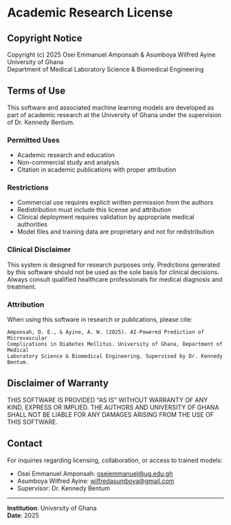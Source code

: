# Academic Research License

## Copyright Notice

Copyright (c) 2025 Osei Emmanuel Amponsah & Asumboya Wilfred Ayine  
University of Ghana  
Department of Medical Laboratory Science & Biomedical Engineering

## Terms of Use

This software and associated machine learning models are developed as part of academic research at the University of Ghana under the supervision of Dr. Kennedy Bentum.

### Permitted Uses

- Academic research and education
- Non-commercial study and analysis
- Citation in academic publications with proper attribution

### Restrictions

- Commercial use requires explicit written permission from the authors
- Redistribution must include this license and attribution
- Clinical deployment requires validation by appropriate medical authorities
- Model files and training data are proprietary and not for redistribution

### Clinical Disclaimer

This system is designed for research purposes only. Predictions generated by this software should not be used as the sole basis for clinical decisions. Always consult qualified healthcare professionals for medical diagnosis and treatment.

### Attribution

When using this software in research or publications, please cite:

```
Amponsah, O. E., & Ayine, A. W. (2025). AI-Powered Prediction of Microvascular 
Complications in Diabetes Mellitus. University of Ghana, Department of Medical 
Laboratory Science & Biomedical Engineering. Supervised by Dr. Kennedy Bentum.
```

## Disclaimer of Warranty

THIS SOFTWARE IS PROVIDED "AS IS" WITHOUT WARRANTY OF ANY KIND, EXPRESS OR IMPLIED. THE AUTHORS AND UNIVERSITY OF GHANA SHALL NOT BE LIABLE FOR ANY DAMAGES ARISING FROM THE USE OF THIS SOFTWARE.

## Contact

For inquiries regarding licensing, collaboration, or access to trained models:

- Osei Emmanuel Amponsah: oseiemmanuel@ug.edu.gh
- Asumboya Wilfred Ayine: wilfredasumboya@gmail.com
- Supervisor: Dr. Kennedy Bentum

---

**Institution**: University of Ghana  
**Date**: 2025